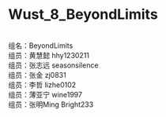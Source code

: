 # Wust_8_BeyondLimits
<br>组名：BeyondLimits<br>
组员：黄慧懿  hhy1230211<br>
组员：张志远  seasonsilence<br>
组员：张金    zj0831<br>
组员：李哲    lizhe0102<br>
组员：薄亚宁  wine1997<br>
组员：张明Ming  Bright233<br>
